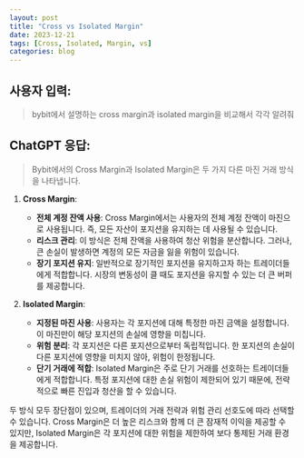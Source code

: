 ```yaml
---
layout: post
title: "Cross vs Isolated Margin"
date: 2023-12-21
tags: [Cross, Isolated, Margin, vs]
categories: blog
---
```


## 사용자 입력:
> bybit에서 설명하는 cross margin과 isolated margin을 비교해서 각각 알려줘

## ChatGPT 응답:
> Bybit에서의 Cross Margin과 Isolated Margin은 두 가지 다른 마진 거래 방식을 나타냅니다.

1. **Cross Margin**:
   - **전체 계정 잔액 사용**: Cross Margin에서는 사용자의 전체 계정 잔액이 마진으로 사용됩니다. 즉, 모든 자산이 포지션을 유지하는 데 사용될 수 있습니다.
   - **리스크 관리**: 이 방식은 전체 잔액을 사용하여 청산 위험을 분산합니다. 그러나, 큰 손실이 발생하면 계정의 모든 자금을 잃을 위험이 있습니다.
   - **장기 포지션 유지**: 일반적으로 장기적인 포지션을 유지하고자 하는 트레이더들에게 적합합니다. 시장의 변동성이 클 때도 포지션을 유지할 수 있는 더 큰 버퍼를 제공합니다.

2. **Isolated Margin**:
   - **지정된 마진 사용**: 사용자는 각 포지션에 대해 특정한 마진 금액을 설정합니다. 이 마진만이 해당 포지션의 손실에 영향을 미칩니다.
   - **위험 분리**: 각 포지션은 다른 포지션으로부터 독립적입니다. 한 포지션의 손실이 다른 포지션에 영향을 미치지 않아, 위험이 한정됩니다.
   - **단기 거래에 적합**: Isolated Margin은 주로 단기 거래를 선호하는 트레이더들에게 적합합니다. 특정 포지션에 대한 손실 위험이 제한되어 있기 때문에, 전략적으로 빠른 진입과 청산을 할 수 있습니다.

두 방식 모두 장단점이 있으며, 트레이더의 거래 전략과 위험 관리 선호도에 따라 선택할 수 있습니다. Cross Margin은 더 높은 리스크와 함께 더 큰 잠재적 이익을 제공할 수 있지만, Isolated Margin은 각 포지션에 대한 위험을 제한하여 보다 통제된 거래 환경을 제공합니다.

